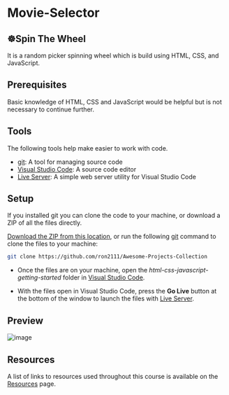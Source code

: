 # Movie-Selector

## ☸️Spin The Wheel
It is a random picker spinning wheel which is build using HTML, CSS, and JavaScript.

## Prerequisites
Basic knowledge of HTML, CSS and JavaScript would be helpful but is not necessary to continue further.

## Tools

The following tools help make easier to work with code.

- [git](https://git-scm.com/downloads): A tool for managing source code
- [Visual Studio Code](https://code.visualstudio.com/): A source code editor
- [Live Server](https://marketplace.visualstudio.com/items?itemName=ritwickdey.LiveServer): A simple web server utility for Visual Studio Code

## Setup

If you installed git you can clone the code to your machine, or download a ZIP of all the files directly.

[Download the ZIP from this location](https://github.com/ron2111/Awesome-Projects-Collection/archive/master.zip), or run the following [git](https://git-scm.com/downloads) command to clone the files to your machine:

```bash
git clone https://github.com/ron2111/Awesome-Projects-Collection

```

- Once the files are on your machine, open the _html-css-javascript-getting-started_ folder in [Visual Studio Code](https://code.visualstudio.com/).

- With the files open in Visual Studio Code, press the **Go Live** button at the bottom of the window to launch the files with [Live Server](https://marketplace.visualstudio.com/items?itemName=ritwickdey.LiveServer).

## Preview
![image](https://user-images.githubusercontent.com/75220689/139253839-7e382e0a-bf8a-43b0-9142-2545446bf96a.png)

## Resources

A list of links to resources used throughout this course is available on the [Resources](resources.md) page.
